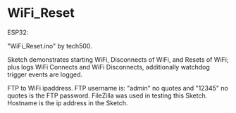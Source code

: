 # WiFi_Reset

ESP32:

   "WiFi_Reset.ino" by tech500.
            
   Sketch demonstrates starting WiFi, Disconnects of WiFi, and Resets of WiFi;
   plus logs WiFi Connects and WiFi Disconnects, additionally watchdog trigger events are logged.

   FTP to WiFi ipaddress.  FTP username is: "admin" no quotes and "12345" no quotes is the FTP password.
   FileZilla was used in testing this Sketch.  Hostname is the ip address in the Sketch.
